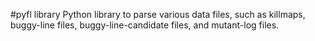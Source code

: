 #pyfl library
Python library to parse various data files, such as killmaps, buggy-line files,
buggy-line-candidate files, and mutant-log files.
